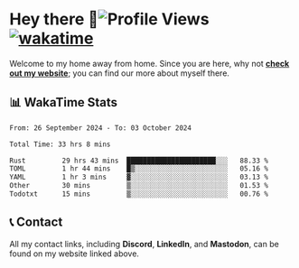 # Hey there :wave:![Profile Views](https://komarev.com/ghpvc/?username=skifli) [![wakatime](https://wakatime.com/badge/user/b4317b02-0c6d-457b-82a4-a448b8a8d1df.svg)](https://wakatime.com/@b4317b02-0c6d-457b-82a4-a448b8a8d1df)

Welcome to my home away from home. Since you are here, why not [**check out my website**](https://skifli.github.io); you can find our more about myself there.

## 📊 WakaTime Stats

<!--START_SECTION:waka-->

```txt
From: 26 September 2024 - To: 03 October 2024

Total Time: 33 hrs 8 mins

Rust         29 hrs 43 mins  ██████████████████████░░░   88.33 %
TOML         1 hr 44 mins    █▒░░░░░░░░░░░░░░░░░░░░░░░   05.16 %
YAML         1 hr 3 mins     ▓░░░░░░░░░░░░░░░░░░░░░░░░   03.13 %
Other        30 mins         ▒░░░░░░░░░░░░░░░░░░░░░░░░   01.53 %
Todotxt      15 mins         ▒░░░░░░░░░░░░░░░░░░░░░░░░   00.76 %
```

<!--END_SECTION:waka-->

## 📞 Contact

All my contact links, including **Discord**, **LinkedIn**, and **Mastodon**, can be found on my website linked above.
